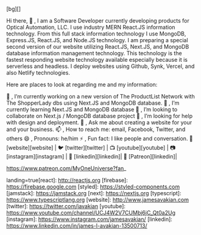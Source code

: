 [bg][]

Hi there, 👋 , I am a Software Developer currently developing products for Optical Automation, LLC. I use industry MERN React.JS information technology. From this full stack information technology I use MongoDB, Express.JS, React.JS, and Node.JS technology. I am preparing a special second version of our website utilizing React.JS, Next.JS, and MongoDB database information management technology. This technology is the fastest responding website technology available especially because it is serverless and headless. I deploy websites using Github, Synk, Vercel, and also Netlify technologies.

Here are places to look at regarding me and my information:

🔭 , I’m currently working on a new version of The ProductList Network with The ShopperLady dbs using Next.JS and MongoDB database.
🌱 , I’m currently learning Next.JS and MongoDB database
👯 , I’m looking to collaborate on Next.js / MongoDB database project
🤔 , I’m looking for help with design and deployment.
💬 , Ask me about creating a website for your and your business.
📫 , How to reach me: email, Facebook, Twitter, and others
😄 , Pronouns: he/him
⚡ , Fun fact: I like people and conversation.
🏡 [website][website] | 🐦 [twitter][twitter] | 📺 [youtube][youtube] | 📷 [instagram][instagram] | 👔 [linkedin][linkedin]| 🏡 [Patreon][linkedin]|

https://www.patreon.com/MyOneUniverse?fan_

landing=true[react]: http://reactjs.org [firebase]: https://firebase.google.com [styled]: https://styled-components.com [jamstack]: https://jamstack.org [next]: https://nextjs.org [typescript]: https://www.typescriptlang.org [website]: http://www.jamesavakian.com [twitter]: https://twitter.com/javakian [youtube]: https://www.youtube.com/channel/UCJ4W2V7CUMbj6jC_Qt0a2Ug [instagram]: https://www.instagram.com/jamesavakian/ [linkedin]: https://www.linkedin.com/in/james-l-avakian-13500713/

<!---
MehrajRahman/MehrajRahman is a ✨ special ✨ repository because its `README.md` (this file) appears on your GitHub profile.
You can click the Preview link to take a look at your changes.
--->

